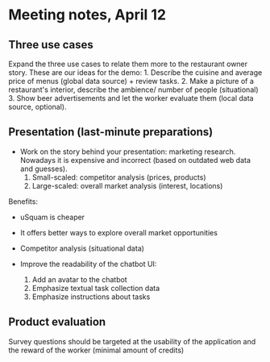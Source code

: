 # Meeting notes, April 12

## Three use cases 
Expand the three use cases to relate them more to  the restaurant owner story.
	These are our ideas for the demo:
	1. Describe the cuisine and average price of menus (global data source) + review tasks.
	2. Make a picture of a restaurant's interior, describe the ambience/ number of people (situational)
	3. Show beer advertisements and let the worker evaluate them (local data source, optional).

## Presentation (last-minute preparations)
* Work on the story behind your presentation: marketing research. Nowadays it is expensive and incorrect (based on outdated web data and guesses). 
	1. Small-scaled: competitor analysis (prices, products)
	2. Large-scaled: overall market analysis (interest, locations)

Benefits:
* uSquam is cheaper
* It offers better ways to explore overall market opportunities
* Competitor analysis (situational data)

* Improve the readability of the chatbot UI:
	1. Add an avatar to the chatbot
	2. Emphasize textual task collection data
	3. Emphasize instructions about tasks

## Product evaluation
Survey questions should be targeted at the usability of the application and the reward of the worker (minimal amount of credits)




